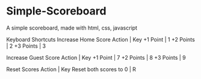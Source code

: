 # Simple-Scoreboard
A simple scoreboard, made with html, css, javascript


Keyboard Shortcuts
Increase Home Score
Action	  | Key
+1 Point	| 1
+2 Points	| 2
+3 Points	| 3

Increase Guest Score
Action	  | Key
+1 Point	| 7
+2 Points	| 8
+3 Points	| 9

Reset Scores
Action	                | Key
Reset both scores to 0	| R
